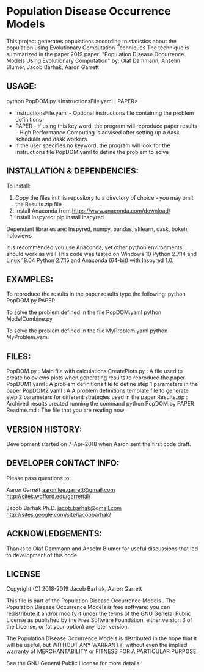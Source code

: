 Population Disease Occurrence Models
====================================

This project generates populations according to statistics about the population using Evolutionary Computation Techniques
The technique is summarized in the paper 2019 paper: 
"Population Disease Occurrence Models Using Evolutionary Computation"
by: Olaf Dammann, Anselm Blumer, Jacob Barhak, Aaron Garrett



USAGE:
------
python PopDOM.py <InstructionsFile.yaml | PAPER>

* InstructionsFile.yaml - Optional instructions file containing the problem definitions
* PAPER - if using this key word, the program will reproduce paper results - High Performance Computing is advised after setting up a dask scheduler and dask workers
* If the user specifies no keyword, the program will look for the instructions file PopDOM.yaml to define the problem to solve


INSTALLATION & DEPENDENCIES:
----------------------------
To install:
1. Copy the files in this repository to a directory of choice - you may omit the Results.zip file
2. Install Anaconda from https://www.anaconda.com/download/
3. install Inspyred: pip install inspyred

Dependant libraries are: Inspyred, numpy, pandas, sklearn, dask, bokeh, holoviews

It is recommended you use Anaconda, yet other python environments should work as well
This code was tested on Windows 10 Python 2.7.14 and Linux 18.04 Python 2.7.15 and Anaconda (64-bit) with Inspyred 1.0.



EXAMPLES:
---------

To reproduce the results in the paper results type the following:
python PopDOM.py PAPER

To solve the problem defined in the file PopDOM.yaml
python ModelCombine.py 

To solve the problem defined in the file MyProblem.yaml
python MyProblem.yaml 


FILES:
------
PopDOM.py : Main file with calculations
CreatePlots.py : A file used to create holoviews plots when generating results to reproduce the paper
PopDOM1.yaml : A problem definitions file to define step 1 parameters in the paper
PopDOM2.yaml : A A problem definitions template file to generate step 2 parameters for different strategies used in the paper
Results.zip : Archived results created running the command python PopDOM.py PAPER
Readme.md : The file that you are reading now


VERSION HISTORY:
----------------
Development started on 7-Apr-2018 when Aaron sent the first code draft. 


DEVELOPER CONTACT INFO:
-----------------------

Please pass questions to:

Aaron Garrett
aaron.lee.garrett@gmail.com
http://sites.wofford.edu/garrettal/

Jacob Barhak Ph.D.
jacob.barhak@gmail.com
http://sites.google.com/site/jacobbarhak/


ACKNOWLEDGEMENTS:
-----------------
Thanks to Olaf Dammann and Anselm Blumer for useful discussions that led to development of this code.

LICENSE
-------

Copyright (C) 2018-2019 Jacob Barhak, Aaron Garrett
 
This file is part of the Population Disease Occurrence Models . The Population Disease Occurrence Models is free software: you can redistribute it and/or modify it under the terms of the GNU General Public License as published by the Free Software Foundation, either version 3 of the License, or (at your option) any later version.

The Population Disease Occurrence Models is distributed in the hope that it will be useful, but WITHOUT ANY WARRANTY; without even the implied warranty of MERCHANTABILITY or FITNESS FOR A PARTICULAR PURPOSE.

See the GNU General Public License for more details.

